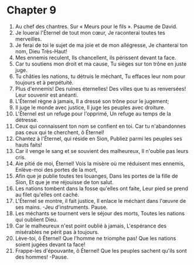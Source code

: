 # Chapter 9

1. Au chef des chantres. Sur « Meurs pour le fils ». Psaume de David.
2. Je louerai l'Éternel de tout mon cœur, Je raconterai toutes tes merveilles.
3. Je ferai de toi le sujet de ma joie et de mon allégresse, Je chanterai ton nom, Dieu Très-Haut!
4. Mes ennemis reculent, Ils chancellent, ils périssent devant ta face.
5. Car tu soutiens mon droit et ma cause, Tu sièges sur ton trône en juste juge.
6. Tu châties les nations, tu détruis le méchant, Tu effaces leur nom pour toujours et à perpétuité.
7. Plus d'ennemis! Des ruines éternelles! Des villes que tu as renversées! Leur souvenir est anéanti.
8. L'Éternel règne à jamais, Il a dressé son trône pour le jugement;
9. Il juge le monde avec justice, Il juge les peuples avec droiture.
10. L'Éternel est un refuge pour l'opprimé, Un refuge au temps de la détresse.
11. Ceux qui connaissent ton nom se confient en toi. Car tu n'abandonnes pas ceux qui te cherchent, ô Éternel!
12. Chantez à l'Éternel, qui réside en Sion, Publiez parmi les peuples ses hauts faits!
13. Car il venge le sang et se souvient des malheureux, Il n'oublie pas leurs cris.
14. Aie pitié de moi, Éternel! Vois la misère où me réduisent mes ennemis, Enlève-moi des portes de la mort,
15. Afin que je publie toutes tes louanges, Dans les portes de la fille de Sion, Et que je me réjouisse de ton salut.
16. Les nations tombent dans la fosse qu'elles ont faite, Leur pied se prend au filet qu'elles ont caché.
17. L'Éternel se montre, il fait justice, Il enlace le méchant dans l'œuvre de ses mains. -Jeu d'instruments. Pause.
18. Les méchants se tournent vers le séjour des morts, Toutes les nations qui oublient Dieu.
19. Car le malheureux n'est point oublié à jamais, L'espérance des misérables ne périt pas à toujours.
20. Lève-toi, ô Éternel! Que l'homme ne triomphe pas! Que les nations soient jugées devant ta face!
21. Frappe-les d'épouvante, ô Éternel! Que les peuples sachent qu'ils sont des hommes! -Pause.

